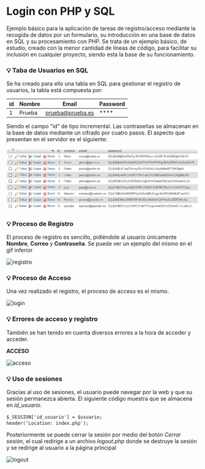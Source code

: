# Login con PHP y SQL

Ejemplo básico para la aplicación de tareas de registro/acceso mediante la recogida de datos por un formulario, su introducción en una base de datos en SQL y su procesamiento con PHP. Se trata de un ejemplo básico, de estudio, creado con la menor cantidad de líneas de código, para facilitar su inclusión en cualquier proyecto, siendo esta la base de su funcionamiento.

### :bulb: Taba de Usuarios en SQL

Se ha creado para ello una tabla en SQL para gestionar el registro de usuarios, la tabla está compuesta por:

id | Nombre | Email | Password
-- | ------ | ----- | --------
1 | Prueba | prueba@prueba.es | ****

Siendo el campo "id" de tipo incremental. Las contraseñas se almacenan en la base de datos mediante un cifrado por cuatro pasos. El aspecto que presentan en el servidor es el siguiente:

![Database](assets/database.PNG)

### :bulb: Proceso de Registro

El proceso de registro es sencillo, pidiéndole al usuario únicamente **Nombre**, **Correo** y **Contraseña**. Se puede ver un ejemplo del mismo en el gif inferior

![registro](https://media.giphy.com/media/WR3OTTcejS6zmT7iYM/giphy.gif)

### :bulb: Proceso de Acceso

Una vez realizado el registro, el proceso de acceso es el mismo.

![login](https://media.giphy.com/media/jTH2eRXv3nUjeLZbeB/giphy.gif)


### :bulb: Errores de acceso y registro

También se han tenido en cuenta diversos errores a la hora de acceder y acceder.

**ACCESO**

![acceso](https://media.giphy.com/media/VzlDTpKQap9t0sdZz5/giphy.gif)


### :bulb: Uso de sesiones

Gracias al uso de sesiones, el usuario puede navegar por la web y que su sesión permanezca abierta. El siguiente código muestra que se almacena en *id_usuario*.

```
$_SESSION['id_usuario'] = $usuario;
header('Location: index.php');
```

Posteriormente se puede cerrar la sesión por medio del botón *Cerrar sesión*, el cual redirige a un archivo *logout.php* donde se destruye la sesión y se redirige al usuario a la página principal

![logout](https://media.giphy.com/media/m9kFOJpj8pIxDqXogB/giphy.gif)

